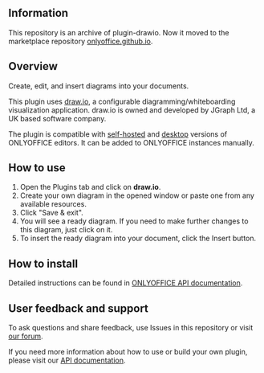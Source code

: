 ## Information

This repository is an archive of plugin-drawio. Now it moved to the marketplace repository [onlyoffice.github.io](https://github.com/ONLYOFFICE/onlyoffice.github.io/tree/master/sdkjs-plugins/content).

## Overview

Create, edit, and insert diagrams into your documents. 

This plugin uses [draw.io](https://github.com/jgraph/drawio), a configurable diagramming/whiteboarding visualization application. draw.io is owned and developed by JGraph Ltd, a UK based software company.

The plugin is compatible with [self-hosted](https://github.com/ONLYOFFICE/DocumentServer) and [desktop](https://github.com/ONLYOFFICE/DesktopEditors) versions of ONLYOFFICE editors. It can be added to ONLYOFFICE instances manually. 

## How to use

1. Open the Plugins tab and click on **draw.io**.
2. Create your own diagram in the opened window or paste one from any available resources.
3. Click "Save & exit".
4. You will see a ready diagram. If you need to make further changes to this diagram, just click on it.
5. To insert the ready diagram into your document, click the Insert button. 

## How to install

Detailed instructions can be found in [ONLYOFFICE API documentation](https://api.onlyoffice.com/plugin/installation).

## User feedback and support

To ask questions and share feedback, use Issues in this repository or visit [our forum](https://forum.onlyoffice.com/c/plugins/38).

If you need more information about how to use or build your own plugin, please visit our [API documentation](https://api.onlyoffice.com/plugin/basic).
